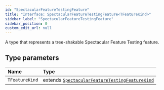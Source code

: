 ```yaml
---
id: "SpectacularFeatureTestingFeature"
title: "Interface: SpectacularFeatureTestingFeature<TFeatureKind>"
sidebar_label: "SpectacularFeatureTestingFeature"
sidebar_position: 0
custom_edit_url: null
---
```


A type that represents a tree-shakable Spectacular Feature Testing feature.

## Type parameters

| Name | Type |
| :------ | :------ |
| `TFeatureKind` | extends [`SpectacularFeatureTestingFeatureKind`](../enums/SpectacularFeatureTestingFeatureKind.md) |
